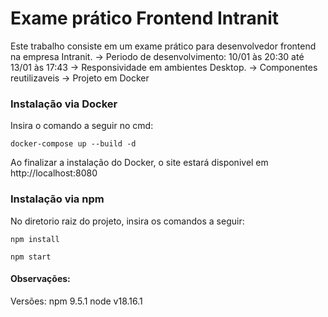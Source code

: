 # Exame prático Frontend Intranit

Este trabalho consiste em um exame prático para desenvolvedor frontend na empresa Intranit. 
-> Periodo de desenvolvimento: 10/01 às 20:30 até 13/01 às 17:43
-> Responsividade em ambientes Desktop.
-> Componentes reutilizaveis
-> Projeto em Docker


### Instalação via Docker
Insira o comando a seguir no cmd:
```
docker-compose up --build -d
```

Ao finalizar a instalação do Docker, o site estará disponivel em http://localhost:8080


### Instalação via npm
No diretorio raiz do projeto, insira os comandos a seguir:
```
npm install

npm start
```

#### Observações:
Versões:
npm 9.5.1
node v18.16.1